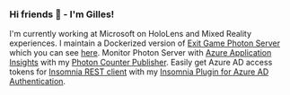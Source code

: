 ### Hi friends 👋 - I'm Gilles!

I'm currently working at Microsoft on HoloLens and Mixed Reality experiences. I maintain a Dockerized version of [Exit Game Photon Server](https://www.photonengine.com/en-US/Server) which you can see [here](https://github.com/GillesZunino/Dockerized-Photon). Monitor Photon Server with [Azure Application Insights](https://docs.microsoft.com/en-us/azure/azure-monitor/app/app-insights-overview) with my [Photon Counter Publisher](https://github.com/GillesZunino/Photon-Azure-CounterPublishers). Easily get Azure AD access tokens for [Insomnia REST client](https://insomnia.rest/) with my [Insomnia Plugin for Azure AD Authentication](https://github.com/GillesZunino/insomnia-plugin-azure-ad-authentication). 

<!--

**GillesZunino/gilleszunino** is a ✨ _special_ ✨ repository because its `README.md` (this file) appears on your GitHub profile.

Here are some ideas to get you started:

- 🔭 I’m currently working on ...
- 🌱 I’m currently learning ...
- 👯 I’m looking to collaborate on ...
- 🤔 I’m looking for help with ...
- 💬 Ask me about ...
- 📫 How to reach me: ...
- 😄 Pronouns: ...
- ⚡ Fun fact: ...

--!>
